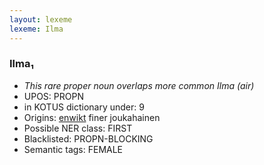 ```yaml
---
layout: lexeme
lexeme: Ilma
---
```


###  Ilma₁

* _This rare proper noun overlaps more common *Ilma* (air)_
* UPOS:  PROPN
* in KOTUS dictionary under:  9
* Origins: [enwikt](https://en.wiktionary.org/wiki/Ilma) finer joukahainen 
* Possible NER class:  FIRST
* Blacklisted:  PROPN-BLOCKING
* Semantic tags:  FEMALE


